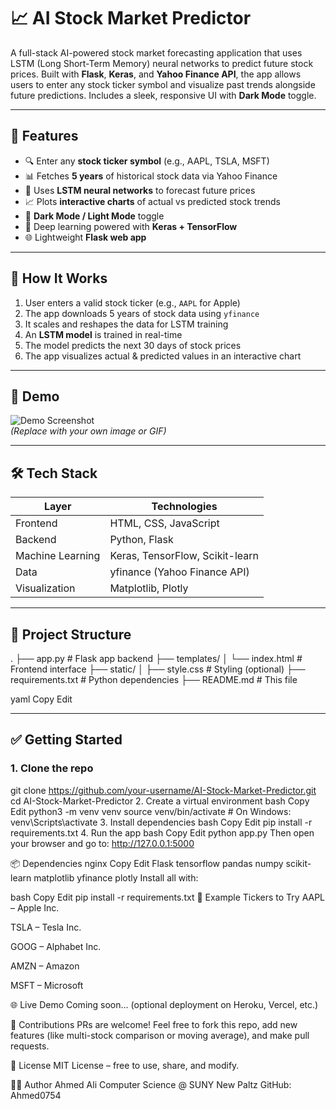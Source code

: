 # 📈 AI Stock Market Predictor

A full-stack AI-powered stock market forecasting application that uses LSTM (Long Short-Term Memory) neural networks to predict future stock prices. Built with **Flask**, **Keras**, and **Yahoo Finance API**, the app allows users to enter any stock ticker symbol and visualize past trends alongside future predictions. Includes a sleek, responsive UI with **Dark Mode** toggle.

---

## 🚀 Features

- 🔍 Enter any **stock ticker symbol** (e.g., AAPL, TSLA, MSFT)
- 📊 Fetches **5 years** of historical stock data via Yahoo Finance
- 🤖 Uses **LSTM neural networks** to forecast future prices
- 📈 Plots **interactive charts** of actual vs predicted stock trends
- 🌙 **Dark Mode / Light Mode** toggle
- 🧠 Deep learning powered with **Keras + TensorFlow**
- 🌐 Lightweight **Flask web app**

---

## 🧠 How It Works

1. User enters a valid stock ticker (e.g., `AAPL` for Apple)
2. The app downloads 5 years of stock data using `yfinance`
3. It scales and reshapes the data for LSTM training
4. An **LSTM model** is trained in real-time
5. The model predicts the next 30 days of stock prices
6. The app visualizes actual & predicted values in an interactive chart

---

## 📸 Demo

![Demo Screenshot](demo.gif)  
*(Replace with your own image or GIF)*

---

## 🛠️ Tech Stack

| Layer         | Technologies                  |
|---------------|-------------------------------|
| Frontend      | HTML, CSS, JavaScript         |
| Backend       | Python, Flask                 |
| Machine Learning | Keras, TensorFlow, Scikit-learn |
| Data          | yfinance (Yahoo Finance API)  |
| Visualization | Matplotlib, Plotly            |

---

## 📂 Project Structure

.
├── app.py # Flask app backend
├── templates/
│ └── index.html # Frontend interface
├── static/
│ ├── style.css # Styling (optional)
├── requirements.txt # Python dependencies
├── README.md # This file

yaml
Copy
Edit

---

## ✅ Getting Started

### 1. Clone the repo


git clone https://github.com/your-username/AI-Stock-Market-Predictor.git
cd AI-Stock-Market-Predictor
2. Create a virtual environment
bash
Copy
Edit
python3 -m venv venv
source venv/bin/activate   # On Windows: venv\Scripts\activate
3. Install dependencies
bash
Copy
Edit
pip install -r requirements.txt
4. Run the app
bash
Copy
Edit
python app.py
Then open your browser and go to:
http://127.0.0.1:5000

📦 Dependencies
nginx
Copy
Edit
Flask
tensorflow
pandas
numpy
scikit-learn
matplotlib
yfinance
plotly
Install all with:

bash
Copy
Edit
pip install -r requirements.txt
🧪 Example Tickers to Try
AAPL – Apple Inc.

TSLA – Tesla Inc.

GOOG – Alphabet Inc.

AMZN – Amazon

MSFT – Microsoft

🌐 Live Demo
Coming soon… (optional deployment on Heroku, Vercel, etc.)

🤝 Contributions
PRs are welcome! Feel free to fork this repo, add new features (like multi-stock comparison or moving average), and make pull requests.

📄 License
MIT License – free to use, share, and modify.

👨‍💻 Author
Ahmed Ali
Computer Science @ SUNY New Paltz
GitHub: Ahmed0754


